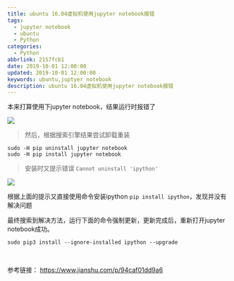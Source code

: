 ```yaml
---
title: ubuntu 16.04虚拟机使用jupyter notebook报错
tags:
  - jupyter notebook
  - ubuntu
  - Python
categories:
  - Python
abbrlink: 2157fcb1
date: 2019-10-01 12:00:00
updated: 2019-10-01 12:00:00
keywords: ubuntu,juptyer notebook
description: ubuntu 16.04虚拟机使用jupyter notebook报错
---
```


本来打算使用下jupyter notebook，结果运行时报错了

![](https://cdn.jsdelivr.net/gh/kcyln/ImageHosting@latest/2020/07/28/e0e1a1a313b4fdd21b92fbbe206b1bdf.png)


> 然后，根据搜索引擎结果尝试卸载重装

```shell
sudo -H pip uninstall jupyter notebook
sudo -H pip install jupyter notebook
```

> 安装时又提示错误    `Cannot uninstall 'ipython'`  

![](https://cdn.jsdelivr.net/gh/kcyln/ImageHosting@latest/2020/07/28/11df463c51409c3e8436a11973c7771b.png)

根据上面的提示又直接使用命令安装ipython `pip install ipython`，发现并没有解决问题

最终搜索到解决方法，运行下面的命令强制更新，更新完成后，重新打开jupyter notebook成功。

```shell
sudo pip3 install --ignore-installed ipython --upgrade
```

<br>

参考链接： https://www.jianshu.com/p/94caf01dd9a6

